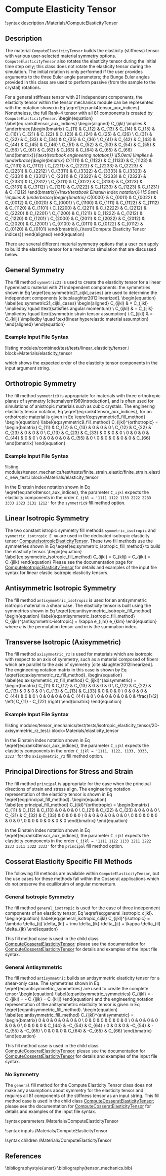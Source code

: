 # Compute Elasticity Tensor

!syntax description /Materials/ComputeElasticityTensor

## Description

The material `ComputeElasticityTensor` builds the elasticity (stiffness) tensor with various user-selected material symmetry options.
`ComputeElasticityTensor` also rotates the elasticity tensor during the initial time step only; this class does not rotate the elasticity tensor during the simulation.
The initial rotation is only performed if the user provides arguments to the three Euler angle parameters; the Bunge Euler angles provided in this class are used to perform passive (from the sample to the crystal) rotations.

For a general stiffness tensor with 21 independent components, the elasticity tensor within the tensor mechanics module can be represented with the notation shown in Eq \eqref{eq:rank4tensor_aux_indices}.
Nonetheless, the full Rank-4 tensor with all 81 components is created by `ComputeElasticityTensor`.
\begin{equation}
\label{eq:rank4tensor_aux_indices}
  \begin{aligned}
        C_{ijkl} \implies & \underbrace{\begin{bmatrix}
                      C_{11} & C_{12} & C_{13} & C_{14} & C_{15} & C_{16} \\
                      C_{21} & C_{22} & C_{23} & C_{24} & C_{25} & C_{26} \\
                      C_{31} & C_{32} & C_{33} & C_{34} & C_{35} & C_{36} \\
                      C_{41} & C_{42} & C_{43} & C_{44} & C_{45} & C_{46} \\
                      C_{51} & C_{52} & C_{53} & C_{54} & C_{55} & C_{56} \\
                      C_{61} & C_{62} & C_{63} & C_{64} & C_{65} & C_{66}
                      \end{bmatrix}}_{\text{textbook engineering notation}} \\[5.0em]
         \implies & \underbrace{\begin{bmatrix}
                                   C_{1111} & C_{1122} & C_{1133} & C_{1123} & C_{1131} & C_{1112} \\
                                   C_{2211} & C_{2222} & C_{2233} & C_{2223} & C_{2231} & C_{2212} \\
                                   C_{3311} & C_{3322} & C_{3333} & C_{3323} & C_{3331} & C_{3312} \\
                                   C_{2311} & C_{2322} & C_{2333} & C_{2323} & C_{2331} & C_{2312} \\
                                   C_{3111} & C_{3122} & C_{3133} & C_{3123} & C_{3131} & C_{3112} \\
                                   C_{1211} & C_{1222} & C_{1233} & C_{1223} & C_{1231} & C_{1212}
                                   \end{bmatrix}}_{\text{textbook Einstein index notation}} \\[5.0em]
         \implies & \underbrace{\begin{bmatrix}
                      C_{0000} & C_{0011} & C_{0022} & C_{0012} & C_{0020} & C_{0001} \\
                      C_{1100} & C_{1111} & C_{1122} & C_{1112} & C_{1120} & C_{1101} \\
                      C_{2200} & C_{2211} & C_{2222} & C_{2212} & C_{2220} & C_{2201} \\
                      C_{1200} & C_{1211} & C_{1222} & C_{1212} & C_{1220} & C_{1201} \\
                      C_{2000} & C_{2011} & C_{2022} & C_{2012} & C_{2020} & C_{2001} \\
                      C_{0100} & C_{0111} & C_{0122} & C_{0112} & C_{0120} & C_{0101}
                      \end{bmatrix}}_{\text{Compute Elasticity Tensor indices}}
  \end{aligned}
\end{equation}

There are several different material symmetry options that a user can apply to build the elasticity tensor for a mechanics simulation that are discussed below.

## General Symmetry

The fill method `symmetric21` is used to create the elasticity tensor for a linear hyperelastic material with 21 independent components: the symmetries shown in Eq \eqref{eq:symmetric21_cijkl_cases} are used to determine the independent components [cite:slaughter2012linearized].
\begin{equation}
\label{eq:symmetric21_cijkl_cases}
  \begin{aligned}
    C_{ijkl} & = C_{jikl} \impliedby \quad \text{satisfies angular momentum} \\
    C_{ijkl} & = C_{ijlk} \impliedby \quad \text{symmetric strain tensor assumption} \\
    C_{ijkl} & = C_{klij} \impliedby \quad \text{linear hyperelastic material assumption}
  \end{aligned}
\end{equation}

### Example Input File Syntax

!listing modules/combined/test/tests/linear_elasticity/tensor.i block=Materials/elasticity_tensor

which shows the expected order of the elasticity tensor components in the input argument string.

## Orthotropic Symmetry

The fill method `symmetric9` is appropriate for materials with three orthotropic planes of symmetry [cite:malvern1969introduction], and is often used for simulations of anistropic materials such as cubic crystals.
The enginering elasticity tensor notation, Eq \eqref{eq:rank4tensor_aux_indices}, for an orthotropic material is given in Eq \eqref{eq:symmetric9_fill_method}
\begin{equation}
\label{eq:symmetric9_fill_method}
C_{ijkl}^{orthotropic} = \begin{bmatrix}
              C_{11} & C_{12} & C_{13} &      0 &      0 &      0 \\
              C_{12} & C_{22} & C_{23} &      0 &      0 &      0 \\
              C_{13} & C_{23} & C_{33} &      0 &      0 &      0 \\
                   0 &      0 &      0 & C_{44} &      0 &      0 \\
                   0 &      0 &      0 &      0 & C_{55} &      0 \\
                   0 &      0 &      0 &      0 &      0 & C_{66}
              \end{bmatrix}
\end{equation}

### Example Input File Syntax

!listing modules/tensor_mechanics/test/tests/finite_strain_elastic/finite_strain_elastic_new_test.i block=Materials/elasticity_tensor

In the Einstein index notation shown in Eq \eqref{eq:rank4tensor_aux_indices}, the parameter `C_ijkl` expects the elasticity components in the order `C_ijkl = '1111 1122 1133 2222 2233 3333 2323 3131 1212'` for the `symmetric9` fill method option.

## Linear Isotropic Symmetry

The two constant istropic symmetry fill methods `symmetric_isotropic` and `symmetric_isotropic_E_nu` are used in the dedicated isotropic elasticity tensor [ComputeIsotropicElasticityTensor](/ComputeIsotropicElasticityTensor.md).
These two fill methods use the symmetries shown in Eq \eqref{eq:symmetric_isotropic_fill_method} to build the elasticity tensor.
\begin{equation}
\label{eq:symmetric_isotropic_fill_method}
C_{ijkl} = C_{klij} = C_{jikl} = C_{jilk}
\end{equation}
Please see the documentation page for [ComputeIsotropicElasticityTensor](/ComputeIsotropicElasticityTensor.md) for details and examples of the input file syntax for linear elastic isotropic elasticity tensors.

## Antisymmetric Isotropic Symmetry

The fill method `antisymmetric_isotropic` is used for an antisymmetric isotropic material in a shear case.
The elasticity tensor is built using the symmetries shown in Eq \eqref{eq:antisymmetric_isotropic_fill_method}
\begin{equation}
\label{eq:antisymmetric_isotropic_fill_method}
C_{ijkl}^{antisymmetric-isotropic} = \kappa e_{ijm} e_{klm}
\end{equation}
where $e$ is the permutation tensor and $m$ is the summation index.

## Transverse Isotropic (Axisymmetric)

The fill method `axisymmetric_rz` is used for materials which are isotropic with respect to an axis of symmetry, such as a material composed of fibers which are parallel to the axis of symmetry [cite:slaughter2012linearized].
The engineering notation matrix in this case is shown by Eq \eqref{eq:axisymmetric_rz_fill_method}.
\begin{equation}
\label{eq:axisymmetric_rz_fill_method}
C_{ijkl}^{axisymmetric} = \begin{bmatrix}
              C_{11} & C_{12} & C_{13} &      0 &      0 &      0 \\
              C_{12} & C_{22} & C_{13} &      0 &      0 &      0 \\
              C_{13} & C_{13} & C_{33} &      0 &      0 &      0 \\
                   0 &      0 &      0 & C_{44} &      0 &      0 \\
                   0 &      0 &      0 &      0 & C_{44} &      0 \\
                   0 &      0 &      0 &      0 &      0 & \frac{1}{2} \left( C_{11} - C_{22} \right)
              \end{bmatrix}
\end{equation}

### Example Input File Syntax

!listing modules/tensor_mechanics/test/tests/isotropic_elasticity_tensor/2D-axisymmetric_rz_test.i block=Materials/elasticity_tensor

In the Einstein index notation shown in Eq \eqref{eq:rank4tensor_aux_indices}, the parameter `C_ijkl` expects the elasticity components in the order `C_ijkl = '1111, 1122, 1133, 3333, 2323'` for the `axisymmetric_rz` fill method option.

## Principal Directions for Stress and Strain

The fill method `principal` is appropriate for the case when the principal directions of strain and stress align.
The engineering notation representation of the elasticity tensor is shown in Eq \eqref{eq:principal_fill_method}.
\begin{equation}
\label{eq:principal_fill_method}
C_{ijkl}^{orthotropic} = \begin{bmatrix}
              C_{11} & C_{12} & C_{13} &      0 &      0 &      0 \\
              C_{21} & C_{22} & C_{23} &      0 &      0 &      0 \\
              C_{31} & C_{32} & C_{33} &      0 &      0 &      0 \\
                   0 &      0 &      0 &      0 &      0 &      0 \\
                   0 &      0 &      0 &      0 &      0 &      0 \\
                   0 &      0 &      0 &      0 &      0 &      0
              \end{bmatrix}
\end{equation}

In the Einstein index notation shown in Eq \eqref{eq:rank4tensor_aux_indices}, the parameter `C_ijkl` expects the elasticity components in the order `C_ijkl = '1111 1122 1133 2211 2222 2233 3311 3322 3333'` for the `principal` fill method option.


## Cosserat Elasticity Specific Fill Methods

The following fill methods are available within `ComputeElasticityTensor`, but the use cases for these methods fall within the Cosserat applications which do not preserve the equilibruim of angular momentum.

### General Isotropic Symmetry

The fill method `general_isotropic` is used for the case of three independent components of an elasticity tensor, Eq \eqref{eq:general_isotropic_cijkl}.
\begin{equation}
\label{eq:general_isotropic_cijkl}
C_{ijkl}^{isotropic} = \lambda \delta_{ij} \delta_{kl} + \mu \delta_{ik} \delta_{ji} + \kappa \delta_{il} \delta_{jk}
\end{equation}

This fill method case is used in the child class [ComputeCosseratElasticityTensor](/ComputeCosseratElasticityTensor.md); please see the documentation for [ComputeCosseratElasticityTensor](/ComputeCosseratElasticityTensor.md) for details and examples of the input file syntax.

### General Antisymmetric

The fill method `antisymmetric` builds an antisymmetric elasticity tensor for a shear-only case.
The symmetries shown in Eq \eqref{eq:antisymmetric_symmetries} are used to create the complete tensor
\begin{equation}
\label{eq:antisymmetric_symmetries}
C_{ijkl} = - C_{jikl} = - C_{ijlk} = C_{klij}
\end{equation}
and the engineering notation representation of the anitsymmetric elasticity tensor is given in Eq \eqref{eq:antisymmetric_fill_method}.
\begin{equation}
\label{eq:antisymmetric_fill_method}
C_{ijkl}^{antisymmetric} = \begin{bmatrix}
                   0 &      0 &      0 &      0 &      0 &      0 \\
                   0 &      0 &      0 &      0 &      0 &      0 \\
                   0 &      0 &      0 &      0 &      0 &      0 \\
                   0 &      0 &      0 &  C_{44} & -C_{54} &  C_{64} \\
                   0 &      0 &      0 & -C_{54} & -C_{55} & -C_{65} \\
                   0 &      0 &      0 &  C_{64} & -C_{65} &  C_{66}
              \end{bmatrix}
\end{equation}

This fill method case is used in the child class [ComputeCosseratElasticityTensor](/ComputeCosseratElasticityTensor.md); please see the documentation for [ComputeCosseratElasticityTensor](/ComputeCosseratElasticityTensor.md) for details and examples of the input file syntax.

### No Symmetry

The `general` fill method for the Compute Elasticity Tensor class does not make any assumptions about symmetry for the elasticity tensor and requires all 81 components of the stiffness tensor as an input string.
This fill method case is used in the child class [ComputeCosseratElasticityTensor](/ComputeCosseratElasticityTensor.md); please see the documentation for [ComputeCosseratElasticityTensor](/ComputeCosseratElasticityTensor.md) for details and examples of the input file syntax.


!syntax parameters /Materials/ComputeElasticityTensor

!syntax inputs /Materials/ComputeElasticityTensor

!syntax children /Materials/ComputeElasticityTensor

## References

\bibliographystyle{unsrt}
\bibliography{tensor_mechanics.bib}
